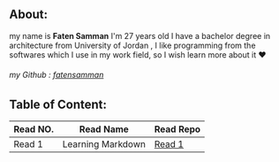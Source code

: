 

## About:
my name is **Faten Samman** I'm 27 years old I have a bachelor degree in architecture from University of Jordan , I like programming from the softwares which I use in my work field, so I wish learn more about it :heart:
###### my Github : [fatensamman](https://github.com/Fatensamman)

## Table of Content:


 | Read NO. |     Read Name     |      Read Repo     |
 |----------| ------------------|--------------------|
 |  Read 1  | Learning Markdown | [Read 1](Read1.md) |




